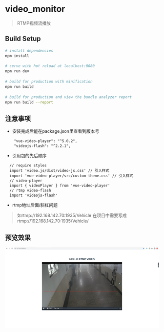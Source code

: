 # video_monitor

> RTMP视频流播放

## Build Setup

``` bash
# install dependencies
npm install

# serve with hot reload at localhost:8080
npm run dev

# build for production with minification
npm run build

# build for production and view the bundle analyzer report
npm run build --report
```

## 注意事项
* 安装完成后能在package.json里查看到版本号
````
    "vue-video-player": "^5.0.2",
    "videojs-flash": "^2.2.1",
````
* 引用包的先后顺序
````
  // require styles
  import 'video.js/dist/video-js.css' // 引入样式
  import 'vue-video-player/src/custom-theme.css' // 引入样式
  // video-player
  import { videoPlayer } from 'vue-video-player'
  // rtmp video-flash
  import 'videojs-flash'
````
* rtmp地址后面/斜杠问题
> 如rtmp://192.168.142.70:1935/Vehicle
  在项目中需要写成rtmp://192.168.142.70:1935/Vehicle/

## 预览效果
![预览效果](test.png)
